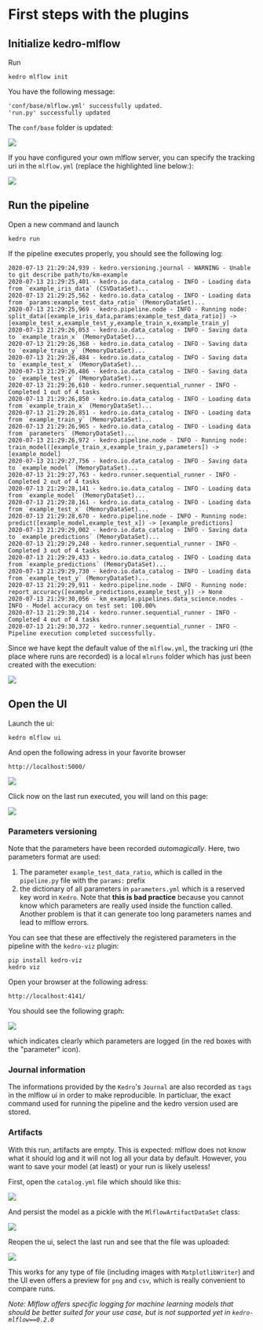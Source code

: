 # First steps with the plugins
## Initialize kedro-mlflow
Run
```console
kedro mlflow init
```
You have the following message:
```console
'conf/base/mlflow.yml' successfully updated.
'run.py' successfully updated
```

The ``conf/base`` folder is updated:

![](../imgs/initialized_project.png)

If you have configured your own mlflow server, you can specify the tracking uri in the ``mlflow.yml`` (replace the highlighted line below:):

![](../imgs/mlflow_yml.png)

## Run the pipeline

Open a new command and launch
```console
kedro run
```

If the pipeline executes properly, you should see the following log:
```console
2020-07-13 21:29:24,939 - kedro.versioning.journal - WARNING - Unable to git describe path/to/km-example
2020-07-13 21:29:25,401 - kedro.io.data_catalog - INFO - Loading data from `example_iris_data` (CSVDataSet)...
2020-07-13 21:29:25,562 - kedro.io.data_catalog - INFO - Loading data from `params:example_test_data_ratio` (MemoryDataSet)...
2020-07-13 21:29:25,969 - kedro.pipeline.node - INFO - Running node: split_data([example_iris_data,params:example_test_data_ratio]) -> [example_test_x,example_test_y,example_train_x,example_train_y]
2020-07-13 21:29:26,053 - kedro.io.data_catalog - INFO - Saving data to `example_train_x` (MemoryDataSet)...
2020-07-13 21:29:26,368 - kedro.io.data_catalog - INFO - Saving data to `example_train_y` (MemoryDataSet)...
2020-07-13 21:29:26,484 - kedro.io.data_catalog - INFO - Saving data to `example_test_x` (MemoryDataSet)...
2020-07-13 21:29:26,486 - kedro.io.data_catalog - INFO - Saving data to `example_test_y` (MemoryDataSet)...
2020-07-13 21:29:26,610 - kedro.runner.sequential_runner - INFO - Completed 1 out of 4 tasks
2020-07-13 21:29:26,850 - kedro.io.data_catalog - INFO - Loading data from `example_train_x` (MemoryDataSet)...
2020-07-13 21:29:26,851 - kedro.io.data_catalog - INFO - Loading data from `example_train_y` (MemoryDataSet)...
2020-07-13 21:29:26,965 - kedro.io.data_catalog - INFO - Loading data from `parameters` (MemoryDataSet)...
2020-07-13 21:29:26,972 - kedro.pipeline.node - INFO - Running node: train_model([example_train_x,example_train_y,parameters]) -> [example_model]
2020-07-13 21:29:27,756 - kedro.io.data_catalog - INFO - Saving data to `example_model` (MemoryDataSet)...
2020-07-13 21:29:27,763 - kedro.runner.sequential_runner - INFO - Completed 2 out of 4 tasks
2020-07-13 21:29:28,141 - kedro.io.data_catalog - INFO - Loading data from `example_model` (MemoryDataSet)...
2020-07-13 21:29:28,161 - kedro.io.data_catalog - INFO - Loading data from `example_test_x` (MemoryDataSet)...
2020-07-13 21:29:28,670 - kedro.pipeline.node - INFO - Running node: predict([example_model,example_test_x]) -> [example_predictions]
2020-07-13 21:29:29,002 - kedro.io.data_catalog - INFO - Saving data to `example_predictions` (MemoryDataSet)...
2020-07-13 21:29:29,248 - kedro.runner.sequential_runner - INFO - Completed 3 out of 4 tasks
2020-07-13 21:29:29,433 - kedro.io.data_catalog - INFO - Loading data from `example_predictions` (MemoryDataSet)...
2020-07-13 21:29:29,730 - kedro.io.data_catalog - INFO - Loading data from `example_test_y` (MemoryDataSet)...
2020-07-13 21:29:29,911 - kedro.pipeline.node - INFO - Running node: report_accuracy([example_predictions,example_test_y]) -> None
2020-07-13 21:29:30,056 - km_example.pipelines.data_science.nodes - INFO - Model accuracy on test set: 100.00%
2020-07-13 21:29:30,214 - kedro.runner.sequential_runner - INFO - Completed 4 out of 4 tasks
2020-07-13 21:29:30,372 - kedro.runner.sequential_runner - INFO - Pipeline execution completed successfully.
```

Since we have kept the default value of the ``mlflow.yml``, the tracking uri (the place where runs are recorded) is a local ``mlruns`` folder which has just been created with the execution:

![](../imgs/once_run_project.png)

## Open the UI

Launch the ui:
```console
kedro mlflow ui
```

And open the following adress in your favorite browser

``http://localhost:5000/``

![](../imgs/mlflow_host_page.png)

Click now on the last run executed, you will land on this page:

![](../imgs/mlflow_run.png)

### Parameters versioning
Note that the parameters have been recorded *automagically*. Here, two parameters format are used:
1. The parameter ``example_test_data_ratio``, which is called in the ``pipeline.py`` file with the ``params:`` prefix
2. the dictionary of all parameters in ``parameters.yml`` which is a reserved key word in ``Kedro``. Note that **this is bad practice** because you cannot know which parameters are really used inside the function called. Another problem is that it can generate too long parameters names and lead to mlflow errors.

You can see that these are effectively the registered parameters in the pipeline with the ``kedro-viz`` plugin:

```console
pip install kedro-viz
kedro viz
```

Open your browser at the following adress:

```
http://localhost:4141/
```

You should see the following graph:

![](../imgs/kedro_viz_params.png)

which indicates clearly which parameters are logged (in the red boxes with the "parameter" icon).

### Journal information

The informations provided by the ``Kedro``'s ``Journal`` are also recorded as ``tags`` in the mlflow ui in order to make reproducible. In particluar, the exact command used for running the pipeline and the kedro version used are stored.

### Artifacts

With this run, artifacts are empty. This is expected: mlflow does not know what it should log and it will not log all your data by default. However, you want to save your model (at least) or your run is likely useless!

First, open the ``catalog.yml`` file which should like this:

![](../imgs/default_catalog.png)

And persist the model as a pickle with the ``MlflowArtifactDataSet`` class:

![](../imgs/updated_catalog.png)

Reopen the ui, select the last run and see that the file was uploaded:

![](../imgs/run_with_artifact.png)

This works for any type of file (including images with ``MatplotlibWriter``) and the UI even offers a preview for ``png`` and ``csv``, which is really convenient to compare runs.

*Note: Mlflow offers specific logging for machine learning models that should be better suited for your use case, but is not supported yet in ``kedro-mlflow==0.2.0``*
